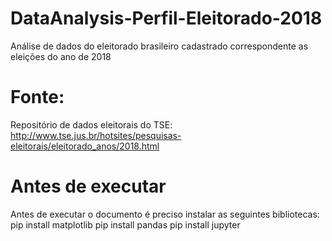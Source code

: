 # DataAnalysis-Perfil-Eleitorado-2018
Análise de dados do eleitorado brasileiro cadastrado correspondente as eleições do ano de 2018

# Fonte:
Repositório de dados eleitorais do TSE: http://www.tse.jus.br/hotsites/pesquisas-eleitorais/eleitorado_anos/2018.html

# Antes de executar
Antes de executar o documento é preciso instalar as seguintes bibliotecas:
pip install matplotlib
pip install pandas
pip install jupyter
